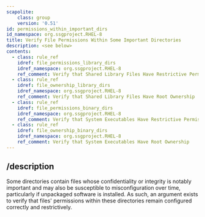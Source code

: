 ```yaml
---
scapolite:
    class: group
    version: '0.51'
id: permissions_within_important_dirs
id_namespace: org.ssgproject.RHEL-8
title: Verify File Permissions Within Some Important Directories
description: <see below>
contents:
  - class: rule_ref
    idref: file_permissions_library_dirs
    idref_namespace: org.ssgproject.RHEL-8
    ref_comment: Verify that Shared Library Files Have Restrictive Permissio ...
  - class: rule_ref
    idref: file_ownership_library_dirs
    idref_namespace: org.ssgproject.RHEL-8
    ref_comment: Verify that Shared Library Files Have Root Ownership
  - class: rule_ref
    idref: file_permissions_binary_dirs
    idref_namespace: org.ssgproject.RHEL-8
    ref_comment: Verify that System Executables Have Restrictive Permissions
  - class: rule_ref
    idref: file_ownership_binary_dirs
    idref_namespace: org.ssgproject.RHEL-8
    ref_comment: Verify that System Executables Have Root Ownership
---
```



## /description

Some
directories contain files whose confidentiality or integrity is notably
important and may also be susceptible to misconfiguration over time,
particularly if unpackaged software is installed. As such, an argument
exists to verify that files\' permissions within these directories
remain configured correctly and restrictively.
